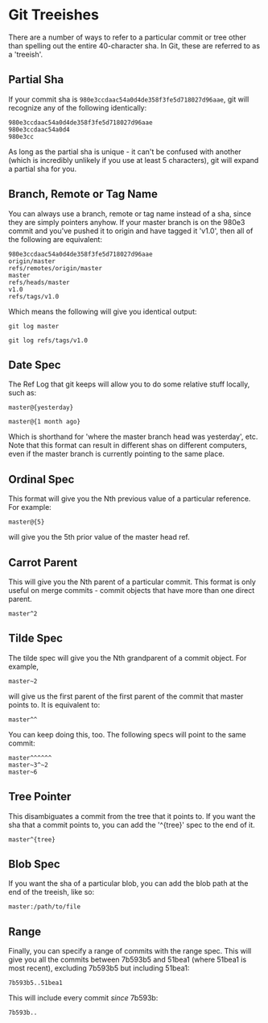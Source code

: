 # Git Treeishes

There are a number of ways to refer to a particular commit or tree other
than spelling out the entire 40-character sha.  In Git, these are referred
to as a 'treeish'.

## Partial Sha

If your commit sha is `980e3ccdaac54a0d4de358f3fe5d718027d96aae`, git will
recognize any of the following identically:

    980e3ccdaac54a0d4de358f3fe5d718027d96aae
    980e3ccdaac54a0d4
    980e3cc

As long as the partial sha is unique - it can't be confused with another
(which is incredibly unlikely if you use at least 5 characters), git will
expand a partial sha for you.

## Branch, Remote or Tag Name

You can always use a branch, remote or tag name instead of a sha, since they
are simply pointers anyhow.  If your master branch is on the 980e3 commit and
you've pushed it to origin and have tagged it 'v1.0', then all of the following
are equivalent:

    980e3ccdaac54a0d4de358f3fe5d718027d96aae
    origin/master
    refs/remotes/origin/master
    master
    refs/heads/master
    v1.0
    refs/tags/v1.0

Which means the following will give you identical output:

    git log master

    git log refs/tags/v1.0

## Date Spec

The Ref Log that git keeps will allow you to do some relative stuff locally,
such as:

    master@{yesterday}

    master@{1 month ago}

Which is shorthand for 'where the master branch head was yesterday', etc. Note
that this format can result in different shas on different computers, even if
the master branch is currently pointing to the same place.

## Ordinal Spec

This format will give you the Nth previous value of a particular reference.
For example:

    master@{5}

will give you the 5th prior value of the master head ref.

## Carrot Parent

This will give you the Nth parent of a particular commit.  This format is only
useful on merge commits - commit objects that have more than one direct parent.

    master^2

## Tilde Spec

The tilde spec will give you the Nth grandparent of a commit object.  For example,

    master~2

will give us the first parent of the first parent of the commit that master
points to.  It is equivalent to:

    master^^

You can keep doing this, too.  The following specs will point to the same commit:

    master^^^^^^
    master~3^~2
    master~6

## Tree Pointer

This disambiguates a commit from the tree that it points to.  If you want the
sha that a commit points to, you can add the '^{tree}' spec to the end of it.

    master^{tree}

## Blob Spec

If you want the sha of a particular blob, you can add the blob path at the
end of the treeish, like so:

    master:/path/to/file

## Range

Finally, you can specify a range of commits with the range spec.  This will
give you all the commits between 7b593b5 and 51bea1 (where 51bea1 is most recent),
excluding 7b593b5 but including 51bea1:

    7b593b5..51bea1

This will include every commit *since* 7b593b:

    7b593b..
